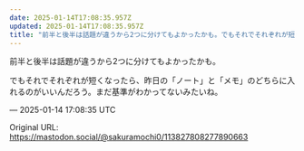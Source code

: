 ```yaml
---
date: 2025-01-14T17:08:35.957Z
updated: 2025-01-14T17:08:35.957Z
title: "前半と後半は話題が違うから2つに分けてもよかったかも。でもそれでそれぞれが短くな[...]"
---
```


<p>前半と後半は話題が違うから2つに分けてもよかったかも。</p><p>でもそれでそれぞれが短くなったら、昨日の「ノート」と「メモ」のどちらに入れるのがいいんだろう。まだ基準がわかってないみたいね。</p>

&mdash; 2025-01-14 17:08:35 UTC

Original URL: https://mastodon.social/@sakuramochi0/113827808277890663
